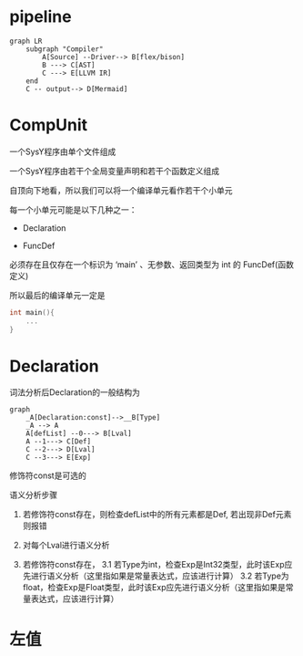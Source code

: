 # pipeline
```mermaid
graph LR
    subgraph "Compiler"
        A[Source] --Driver--> B[flex/bison]
        B ---> C[AST]
        C ---> E[LLVM IR]
    end
    C -- output--> D[Mermaid]
```


# CompUnit

一个SysY程序由单个文件组成

一个SysY程序由若干个全局变量声明和若干个函数定义组成

自顶向下地看，所以我们可以将一个编译单元看作若干个小单元

每一个小单元可能是以下几种之一：

- Declaration

- FuncDef

必须存在且仅存在一个标识为 ‘main’ 、无参数、返回类型为 int 的 FuncDef(函数定义)

<!-- 语义分析 -->
所以最后的编译单元一定是
```c
int main(){
    ...
}
```

# Declaration

词法分析后Declaration的一般结构为

```mermaid
graph
    _A[Declaration:const]-->__B[Type]
    _A --> A
    A[defList] --0---> B[Lval]
    A --1---> C[Def]
    C --2---> D[Lval]
    C --3---> E[Exp]
```

修饰符const是可选的

语义分析步骤

1. 若修饰符const存在，则检查defList中的所有元素都是Def, 若出现非Def元素则报错

2. 对每个Lval进行语义分析

3. 若修饰符const存在，
3.1 若Type为int，检查Exp是Int32类型，此时该Exp应先进行语义分析（这里指如果是常量表达式，应该进行计算）
3.2 若Type为float，检查Exp是Float类型，此时该Exp应先进行语义分析（这里指如果是常量表达式，应该进行计算）

# 左值

